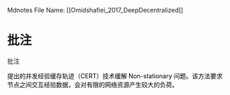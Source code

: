  Mdnotes File Name: [[Omidshafiei_2017_DeepDecentralized]]

# 批注

批注

<span style="color: rgb(0,0,0)">提出的并发经验缓存轨迹（CERT）技术缓解 Non-stationary 问题。该方法要求节点之间交互经验数据，会对有限的网络资源产生较大的负荷。</span>